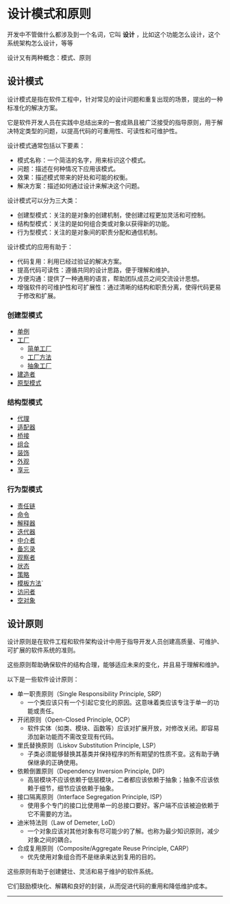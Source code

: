 # 设计模式和原则

开发中不管做什么都涉及到一个名词，它叫 **设计** ，比如这个功能怎么设计，这个系统架构怎么设计，等等

设计又有两种概念：模式、原则

## <a id="sjms">设计模式</a>
设计模式是指在软件工程中，针对常见的设计问题和重复出现的场景，提出的一种标准化的解决方案。

它是软件开发人员在实践中总结出来的一套成熟且被广泛接受的指导原则，用于解决特定类型的问题，以提高代码的可重用性、可读性和可维护性。

设计模式通常包括以下要素：
- 模式名称：一个简洁的名字，用来标识这个模式。
- 问题：描述在何种情况下应用该模式。
- 效果：描述模式带来的好处和可能的权衡。
- 解决方案：描述如何通过设计来解决这个问题。

设计模式可以分为三大类：
- 创建型模式：关注的是对象的创建机制，使创建过程更加灵活和可控制。
- 结构型模式：关注的是如何组合类或对象以获得新的功能。
- 行为型模式：关注的是对象间的职责分配和通信机制。

设计模式的应用有助于：
- 代码复用：利用已经过验证的解决方案。
- 提高代码可读性：遵循共同的设计思路，便于理解和维护。
- 方便沟通：提供了一种通用的语言，帮助团队成员之间交流设计思想。
- 增强软件的可维护性和可扩展性：通过清晰的结构和职责分离，使得代码更易于修改和扩展。

### <a id="cjx">创建型模式</a>
- [单例](create/singleton.md)
- [工厂](create/factory.md)
  - [简单工厂](create/factory.md#jdgc)
  - [工厂方法](create/factory.md#gcff)
  - [抽象工厂](create/factory.md#cxgc)
- [建造者](create/builder.md)
- [原型模式](create/prototype.md)

### <a id="jgx">结构型模式</a>
- [代理](structure/proxy.md)
- [适配器](structure/adapter.md)
- [桥接](structure/bridge.md)
- [组合](structure/composite.md)
- [装饰](structure/decorator.md)
- [外观](structure/facade.md)
- [享元](structure/flyweight.md)

### <a id="xwx">行为型模式</a>
- [责任链](behavior/responsibility.md)
- [命令](behavior/command.md)
- [解释器](behavior/interpreter.md)
- [迭代器](behavior/iterator.md)
- [中介者](behavior/mediator.md)
- [备忘录](behavior/memento.md)
- [观察者](behavior/observer.md)
- [状态](behavior/state.md)
- [策略](behavior/strategy.md)
- [模板方法](behavior/template.md)`
- [访问者](behavior/visitor.md)
- [空对象](behavior/null.md)

## <a id="sjyz">设计原则</a>

设计原则是在软件工程和软件架构设计中用于指导开发人员创建高质量、可维护、可扩展的软件系统的准则。

这些原则帮助确保软件的结构合理，能够适应未来的变化，并且易于理解和维护。

以下是一些软件设计原则：
- 单一职责原则（Single Responsibility Principle, SRP）
  - 一个类应该只有一个引起它变化的原因。这意味着类应该专注于单一的功能或责任。
- 开闭原则（Open-Closed Principle, OCP）
  - 软件实体（如类、模块、函数等）应该对扩展开放，对修改关闭。即容易添加新功能而不需改变现有代码。
- 里氏替换原则（Liskov Substitution Principle, LSP）
  - 子类必须能够替换其基类并保持程序的所有期望的性质不变。这有助于确保继承的正确使用。
- 依赖倒置原则（Dependency Inversion Principle, DIP）
  - 高层模块不应该依赖于低层模块，二者都应该依赖于抽象；抽象不应该依赖于细节，细节应该依赖于抽象。
- 接口隔离原则（Interface Segregation Principle, ISP）
  - 使用多个专门的接口比使用单一的总接口要好。客户端不应该被迫依赖于它不需要的方法。
- 迪米特法则（Law of Demeter, LoD）
  - 一个对象应该对其他对象有尽可能少的了解。也称为最少知识原则，减少对象之间的耦合。
- 合成复用原则（Composite/Aggregate Reuse Principle, CARP）
  - 优先使用对象组合而不是继承来达到复用的目的。

这些原则有助于创建健壮、灵活和易于维护的软件系统。

它们鼓励模块化、解耦和良好的封装，从而促进代码的重用和降低维护成本。




----
